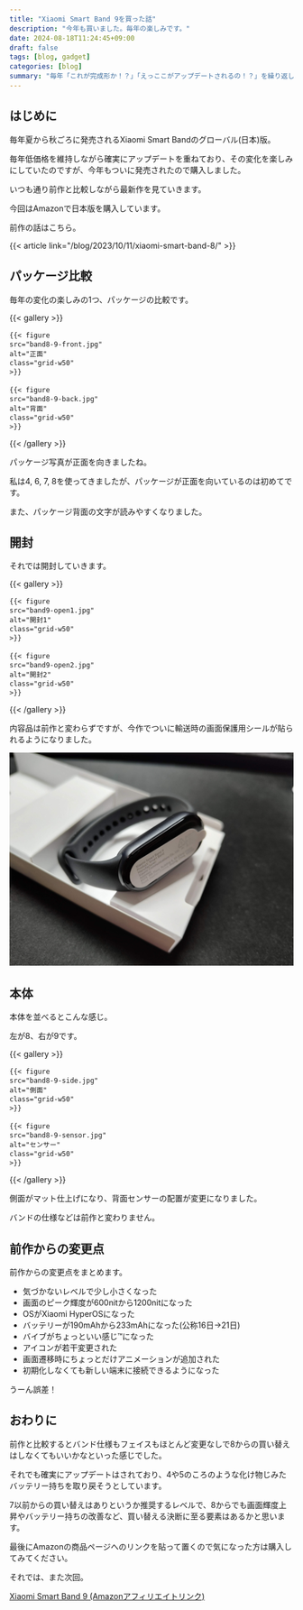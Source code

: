 ```yaml
---
title: "Xiaomi Smart Band 9を買った話"
description: "今年も買いました。毎年の楽しみです。"
date: 2024-08-18T11:24:45+09:00
draft: false
tags: [blog, gadget]
categories: [blog]
summary: "毎年「これが完成形か！？」「えっここがアップデートされるの！？」を繰り返してる"
---
```


## はじめに

毎年夏から秋ごろに発売されるXiaomi Smart Bandのグローバル(日本)版。

毎年低価格を維持しながら確実にアップデートを重ねており、その変化を楽しみにしていたのですが、今年もついに発売されたので購入しました。

いつも通り前作と比較しながら最新作を見ていきます。

今回はAmazonで日本版を購入しています。

前作の話はこちら。

{{< article link="/blog/2023/10/11/xiaomi-smart-band-8/" >}}

## パッケージ比較

毎年の変化の楽しみの1つ、パッケージの比較です。

{{< gallery >}}

    {{< figure
    src="band8-9-front.jpg"
    alt="正面"
    class="grid-w50"
    >}}

    {{< figure
    src="band8-9-back.jpg"
    alt="背面"
    class="grid-w50"
    >}}

{{< /gallery >}}

パッケージ写真が正面を向きましたね。

私は4, 6, 7, 8を使ってきましたが、パッケージが正面を向いているのは初めてです。

また、パッケージ背面の文字が読みやすくなりました。

## 開封

それでは開封していきます。

{{< gallery >}}

    {{< figure
    src="band9-open1.jpg"
    alt="開封1"
    class="grid-w50"
    >}}

    {{< figure
    src="band9-open2.jpg"
    alt="開封2"
    class="grid-w50"
    >}}

{{< /gallery >}}

内容品は前作と変わらずですが、今作でついに輸送時の画面保護用シールが貼られるようになりました。

![保護シール](band9-screen-protector.jpg)

## 本体

本体を並べるとこんな感じ。

左が8、右が9です。

{{< gallery >}}

    {{< figure
    src="band8-9-side.jpg"
    alt="側面"
    class="grid-w50"
    >}}

    {{< figure
    src="band8-9-sensor.jpg"
    alt="センサー"
    class="grid-w50"
    >}}

{{< /gallery >}}

側面がマット仕上げになり、背面センサーの配置が変更になりました。

バンドの仕様などは前作と変わりません。

## 前作からの変更点

前作からの変更点をまとめます。

- 気づかないレベルで少し小さくなった
- 画面のピーク輝度が600nitから1200nitになった
- OSがXiaomi HyperOSになった
- バッテリーが190mAhから233mAhになった(公称16日→21日)
- バイブがちょっといい感じ™になった
- アイコンが若干変更された
- 画面遷移時にちょっとだけアニメーションが追加された
- 初期化しなくても新しい端末に接続できるようになった

うーん誤差！

## おわりに

前作と比較するとバンド仕様もフェイスもほとんど変更なしで8からの買い替えはしなくてもいいかなといった感じでした。

それでも確実にアップデートはされており、4や5のころのような化け物じみたバッテリー持ちを取り戻そうとしています。

7以前からの買い替えはありというか推奨するレベルで、8からでも画面輝度上昇やバッテリー持ちの改善など、買い替える決断に至る要素はあるかと思います。

最後にAmazonの商品ページへのリンクを貼って置くので気になった方は購入してみてください。

それでは、また次回。

[Xiaomi Smart Band 9 (Amazonアフィリエイトリンク)](https://amzn.to/4dxJiBS)
